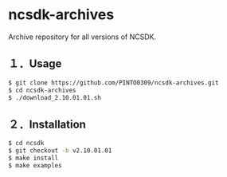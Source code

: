 # ncsdk-archives
Archive repository for all versions of NCSDK.

## １．Usage
```bash
$ git clone https://github.com/PINTO0309/ncsdk-archives.git
$ cd ncsdk-archives
$ ./download_2.10.01.01.sh
```

## ２．Installation
```bash
$ cd ncsdk
$ git checkout -b v2.10.01.01
$ make install
$ make examples
```
